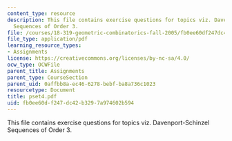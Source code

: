 ```yaml
---
content_type: resource
description: This file contains exercise questions for topics viz. Davenport-Schinzel
  Sequences of Order 3.
file: /courses/18-319-geometric-combinatorics-fall-2005/fb0ee60df247dc42b3297a974602b594_pset4.pdf
file_type: application/pdf
learning_resource_types:
- Assignments
license: https://creativecommons.org/licenses/by-nc-sa/4.0/
ocw_type: OCWFile
parent_title: Assignments
parent_type: CourseSection
parent_uid: 0affbb8a-ec46-6278-bebf-ba8a736c1023
resourcetype: Document
title: pset4.pdf
uid: fb0ee60d-f247-dc42-b329-7a974602b594
---
```

This file contains exercise questions for topics viz. Davenport-Schinzel Sequences of Order 3.